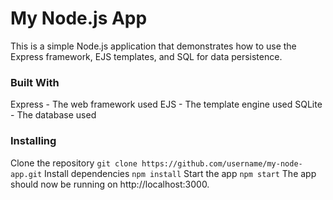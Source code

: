 # My Node.js App
This is a simple Node.js application that demonstrates how to use the Express framework, EJS templates, and SQL for data persistence.

### Built With
Express - The web framework used
EJS - The template engine used
SQLite - The database used

### Installing
Clone the repository
`git clone https://github.com/username/my-node-app.git`
Install dependencies
`npm install`
Start the app
`npm start`
The app should now be running on http://localhost:3000.
